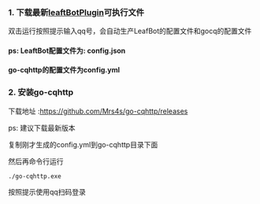 ### 1. 下载最新<a href="https://github.com/huoxue1/leafBotPlugin/releases">leaftBotPlugin</a>可执行文件
双击运行按照提示输入qq号，会自动生产LeafBot的配置文件和gocq的配置文件
#### ps: LeaftBot配置文件为: config.json
####      go-cqhttp的配置文件为config.yml



### 2. 安装go-cqhttp

下载地址 :<https://github.com/Mrs4s/go-cqhttp/releases>

ps: 建议下载最新版本


复制刚才生成的config.yml到go-cqhttp目录下面

然后再命令行运行
```shell
./go-cqhttp.exe
```

按照提示使用qq扫码登录